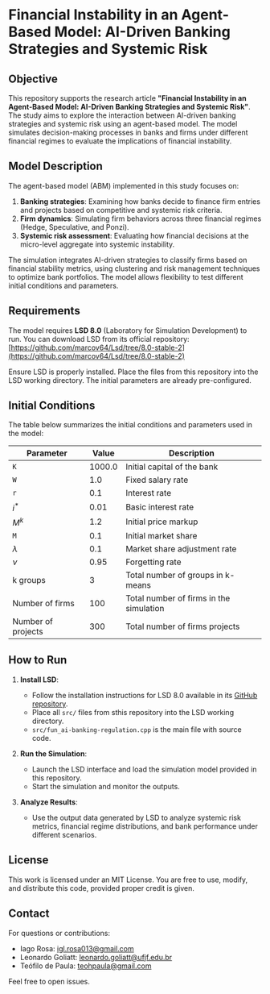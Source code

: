 # Financial Instability in an Agent-Based Model: AI-Driven Banking Strategies and Systemic Risk

## Objective

This repository supports the research article **"Financial Instability in an Agent-Based Model: AI-Driven Banking Strategies and Systemic Risk"**. The study aims to explore the interaction between AI-driven banking strategies and systemic risk using an agent-based model. The model simulates decision-making processes in banks and firms under different financial regimes to evaluate the implications of financial instability.

## Model Description

The agent-based model (ABM) implemented in this study focuses on:

1. **Banking strategies**: Examining how banks decide to finance firm entries and projects based on competitive and systemic risk criteria.
2. **Firm dynamics**: Simulating firm behaviors across three financial regimes (Hedge, Speculative, and Ponzi).
3. **Systemic risk assessment**: Evaluating how financial decisions at the micro-level aggregate into systemic instability.

The simulation integrates AI-driven strategies to classify firms based on financial stability metrics, using clustering and risk management techniques to optimize bank portfolios. The model allows flexibility to test different initial conditions and parameters.

## Requirements

The model requires **LSD 8.0** (Laboratory for Simulation Development) to run. You can download LSD from its official repository:
[https://github.com/marcov64/Lsd/tree/8.0-stable-2](https://github.com/marcov64/Lsd/tree/8.0-stable-2)

Ensure LSD is properly installed. Place the files from this repository into the LSD working directory. The initial parameters are already pre-configured.

## Initial Conditions

The table below summarizes the initial conditions and parameters used in the model:

| Parameter          | Value  | Description                                   |
| ------------------ | ------ | --------------------------------------------- |
| `K`                | 1000.0 | Initial capital of the bank                   |
| `W`                | 1.0    | Fixed salary rate                             |
| `r`                | 0.1    | Interest rate                                 |
| $`i^*`$            | 0.01   | Basic interest rate                           |
| $`M^k`$            | 1.2    | Initial price markup                          |
| `M`                | 0.1    | Initial market share                          |
| $`\lambda`$        | 0.1    | Market share adjustment rate                  |
| $`\nu`$            | 0.95   | Forgetting rate                               |
| k groups           | 3      | Total number of groups in k-means             |
| Number of firms    | 100    | Total number of firms in the simulation       |
| Number of projects | 300    | Total number of firms projects                |

## How to Run

1. **Install LSD**:

   - Follow the installation instructions for LSD 8.0 available in its [GitHub repository](https://github.com/marcov64/Lsd/tree/8.0-stable-2).
   - Place all `src/` files from sthis repository into the LSD working directory.
   - `src/fun_ai-banking-regulation.cpp` is the main file with source code.

2. **Run the Simulation**:

   - Launch the LSD interface and load the simulation model provided in this repository.
   - Start the simulation and monitor the outputs.

3. **Analyze Results**:

   - Use the output data generated by LSD to analyze systemic risk metrics, financial regime distributions, and bank performance under different scenarios.

## License

This work is licensed under an MIT License. You are free to use, modify, and distribute this code, provided proper credit is given.

## Contact

For questions or contributions:

- Iago Rosa: igl.rosa013@gmail.com
- Leonardo Goliatt: leonardo.goliatt@ufjf.edu.br
- Teófilo de Paula: teohpaula@gmail.com

Feel free to open issues.
